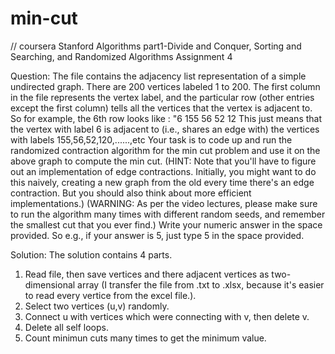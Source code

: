 # min-cut

// coursera Stanford Algorithms part1-Divide and Conquer, Sorting and Searching, and Randomized Algorithms Assignment 4

Question:
The file contains the adjacency list representation of a simple undirected graph. There are 200 vertices labeled 1 to 200. The first column in the file represents the vertex label, and the particular row (other entries except the first column) tells all the vertices that the vertex is adjacent to. So for example, the  6th row looks like : "6   155 56 52 12 This just means that the vertex with label 6 is adjacent to (i.e., shares an edge with) the vertices with labels 155,56,52,120,......,etc  Your task is to code up and run the randomized contraction algorithm for the min cut problem and use it on the above graph to compute the min cut. (HINT: Note that you'll have to figure out an implementation of edge contractions. Initially, you might want to do this naively, creating a new graph from the old every time there's an edge contraction. But you should also think about more efficient implementations.) (WARNING: As per the video lectures, please make sure to run the algorithm many times with different random seeds, and remember the smallest cut that you ever find.) Write your numeric answer in the space provided. So e.g., if your answer is 5, just type 5 in the space provided.



Solution:
The solution contains 4 parts.
1. Read file, then save vertices and there adjacent vertices as two-dimensional array (I transfer the file from .txt to .xlsx, because it's easier to read every vertice from the excel file.).
2. Select two vertices (u,v) randomly.
3. Connect u with vertices which were connecting with v, then delete v.
4. Delete all self loops.
5. Count minimun cuts many times to get the minimum value.

